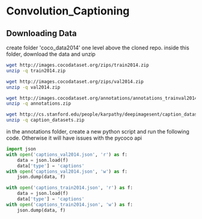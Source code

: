 # Convolution_Captioning


## Downloading Data

create folder 'coco_data2014' one level above the cloned repo.
inside this folder, download the data and unzip

```bash
wget http://images.cocodataset.org/zips/train2014.zip
unzip -q train2014.zip

wget http://images.cocodataset.org/zips/val2014.zip
unzip -q val2014.zip

wget http://images.cocodataset.org/annotations/annotations_trainval2014.zip
unzip -q annotations.zip

wget http://cs.stanford.edu/people/karpathy/deepimagesent/caption_datasets.zip
unzip -q caption_datasets.zip
```

in the annotations folder, create a new python script and run the following code. Otherwise it will have issues with the pycoco api

```python
import json
with open('captions_val2014.json', 'r') as f:
    data = json.load(f)
    data['type'] = 'captions'
with open('captions_val2014.json', 'w') as f:
    json.dump(data, f)

with open('captions_train2014.json', 'r') as f:
    data = json.load(f)
    data['type'] = 'captions'
with open('captions_train2014.json', 'w') as f:
    json.dump(data, f)
```
